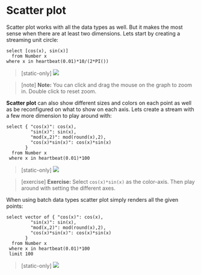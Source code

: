 # Scatter plot

Scatter plot works with all the data types as well. But it makes the most sense
when there are at least two dimensions. Lets start by creating a streaming
unit circle:

```LIVE {"vis":"showScatterPlot"}
select [cos(x), sin(x)]
  from Number x
where x in heartbeat(0.01)*10/(2*PI())

```




> [static-only]  <img  src="https://s3.eu-north-1.amazonaws.com/assets.streamanalyze.com/docs/visualization/sp0.png"/>

> [note]    **Note:** You can click and drag the mouse on the graph to zoom in. 
Double click to reset zoom. 

**Scatter plot** can also show different sizes and colors on each point as well
as be reconfigured on what to show on each axis. Lets create a stream with
a few more dimension to play around with: 

```LIVE {"vis":"showScatterPlot"}
select { "cos(x)": cos(x), 
         "sin(x)": sin(x), 
         "mod(x,2)": mod(round(x),2), 
         "cos(x)*sin(x)": cos(x)*sin(x)
       }
  from Number x
 where x in heartbeat(0.01)*100
```

> [static-only]  <img  src="https://s3.eu-north-1.amazonaws.com/assets.streamanalyze.com/docs/visualization/sp1.png"/>

> [exercise] **Exercise:** Select `cos(x)*sin(x)` as the color-axis. Then play around with
setting the different axes.


When using batch data types scatter plot simply renders all the given points:
```LIVE {"vis":"showScatterPlot"}
select vector of { "cos(x)": cos(x), 
         "sin(x)": sin(x), 
         "mod(x,2)": mod(round(x),2), 
         "cos(x)*sin(x)": cos(x)*sin(x)
       }
  from Number x
 where x in heartbeat(0.01)*100
 limit 100
```


> [static-only]  <img  src="https://s3.eu-north-1.amazonaws.com/assets.streamanalyze.com/docs/visualization/sp2.png"/>